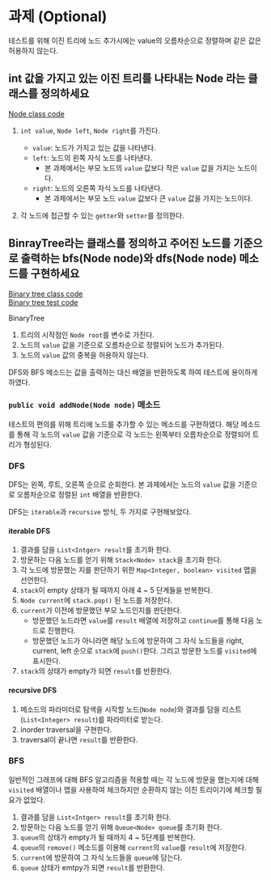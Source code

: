 # 과제 (Optional)

테스트를 위해 이진 트리에 노드 추가시에는 value의 오름차순으로 정렬하며 같은 값은 허용하지 않는다.

## int 값을 가지고 있는 이진 트리를 나타내는 Node 라는 클래스를 정의하세요

[Node class code](https://github.com/kjw217/whiteship-live-study/blob/master/5th-week/ClassStudy/src/main/java/ClassStudy/Tree/Node.java)

1. `int value`, `Node left`, `Node right`를 가진다.
   - `value`: 노드가 가지고 있는 값을 나타낸다.
   - `left`: 노드의 왼쪽 자식 노드를 나타낸다.
     - 본 과제에서는 부모 노드의 `value` 값보다 작은 `value` 값을 가지는 노드이다.
   - `right`: 노드의 오른쪽 자식 노드를 나타낸다.
     - 본 과제에서는 부모 노드 `value` 값보다 큰 `value` 값을 가지는 노드이다.

2. 각 노드에 접근할 수 있는 `getter`와 `setter`를 정의한다.

## BinrayTree라는 클래스를 정의하고 주어진 노드를 기준으로 출력하는 bfs(Node node)와 dfs(Node node) 메소드를 구현하세요

[Binary tree class code](https://github.com/kjw217/whiteship-live-study/blob/master/5th-week/ClassStudy/src/main/java/ClassStudy/Tree/BinaryTree.java) \
[Binary tree test code](https://github.com/kjw217/whiteship-live-study/blob/master/5th-week/ClassStudy/src/test/java/ClassStudy/BinaryTreeTest.java)

BinaryTree

1. 트리의 시작점인 `Node root`를 변수로 가진다.
2. 노드의 `value` 값을 기준으로 오름차순으로 정렬되어 노드가 추가된다.
3. 노드의 `value` 값의 중복을 허용하지 않는다.

DFS와 BFS 메소드는 값을 출력하는 대신 배열을 반환하도록 하여 테스트에 용이하게 하였다.

### `public void addNode(Node node)` 메소드

테스트의 편의를 위해 트리에 노드를 추가할 수 있는 메소드를 구현하였다. 해당 메소드를 통해 각 노드의 `value` 값을 기준으로 각 노드는 왼쪽부터 오름차순으로 정렬되어 트리가 형성된다.

### DFS

DFS는 왼쪽, 루트, 오른쪽 순으로 순회한다. 본 과제에서는 노드의 `value` 값을 기준으로 오름차순으로 정렬된 `int` 배열을 반환한다.

DFS는 `iterable`과 `recursive` 방식, 두 가지로 구현해보았다.

#### iterable DFS

1. 결과를 담을 `List<Intger> result`를 초기화 한다.
2. 방문하는 다음 노드를 얻기 위해 `Stack<Node> stack`을 초기화 한다.
3. 각 노드에 방문했는 지를 판단하기 위한 `Map<Integer, boolean> visited` 맵을 선언한다.
4. `stack`이 empty 상태가 될 때까지 아래 4 ~ 5 단계들을 반복한다.
5. `Node current`에 `stack.pop()` 된 노드를 저장한다.
6. `current`가 이전에 방문했던 부모 노드인지를 판단한다.
   - 방문했던 노드라면 `value`를 `result` 배열에 저장하고 `continue`를 통해 다음 노드로 진행한다.
   - 방문했던 노드가 아니라면 해당 노드에 방문하여 그 자식 노드들을 right, current, left 순으로 `stack`에 `push()`한다. 그리고 방문한 노드를 `visited`에 표시한다.
7. `stack`의 상태가 empty가 되면 `result`를 반환한다.

#### recursive DFS

1. 메소드의 파라미터로 탐색을 시작할 노드(`Node node`)와 결과를 담을 리스트(`List<Integer> result`)를 파라미터로 받는다.
2. inorder traversal을 구현한다.
3. traversal이 끝나면 `result`를 반환한다.

### BFS

일반적인 그래프에 대해 BFS 알고리즘을 적용할 때는 각 노드에 방문을 했는지에 대해 `visited` 배열이나 맵을 사용하여 체크하지만 순환하지 않는 이진 트리이기에 체크할 필요가 없었다.

1. 결과를 담을 `List<Intger> result`를 초기화 한다.
2. 방문하는 다음 노드를 얻기 위해 `Queue<Node> queue`를 초기화 한다.
3. `queue`의 상태가 empty가 될 때까지 4 ~ 5단계를 반복한다.
4. `queue`의 `remove()` 메소드를 이용해 `current`의 `value`를 `result`에 저장한다.
5. `current`에 방문하여 그 자식 노드들을 `queue`에 담는다.
6. `queue` 상태가 emtpy가 되면 `result`를 반환한다.
